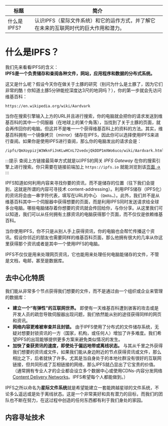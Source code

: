 标题|简介 
--- | --- |
什么是IPFS?|认识IPFS（星际文件系统）和它的运作方式，并了解它在未来的互联网时代的巨大作用和潜力。

# 什么是IPFS？

我们先来看看IPFS的含义：  
**IPFS是一个负责储存和查阅各种文件，网站，应用程序和数据的分布式系统。** 

这又是什么呢？假设今天你在做关于土豚的研究（别问为什么是土豚了，因为它们非常的酷！你知道土豚5分钟能挖深度达3尺的地洞吗？），你的第一步就会先访问维基百科：

```
https://en.wikipedia.org/wiki/Aardvark
```

当你在搜索引擎输入上方的URL并且进行搜索，你的电脑就会把你的请求发送到维基百科的其中一个伺服器（在地球上的某个角落），当找到了关于土豚的页面，就会再传回你的电脑。但这并不是唯一一个获得维基百科上的资料的方法。其实，维基百科拥有一个镜像拷贝（mirror）储存在IPFS，因此你可以选择使用IPFS来进行查阅。如果你是使用IPFS进行查阅，那么你的电脑发出的请求会是：

```
/ipfs/QmXoypizjW3WknFiJnKLwHCnL72vedxjQkDDP1mXWo6uco/wiki/Aardvark.html
```

:::提示
查阅上方链接最简单方式就是以IPFS的网关 _IPFS Gateway_ 在你的搜索引擎上进行搜索。你只需要在链接前端加上 `https://ipfs.io` 就能浏览到该[页面 →](https://ipfs.io/ipfs/QmXoypizjW3WknFiJnKLwHCnL72vedxjQkDDP1mXWo6uco/wiki/Aardvark.html)
:::

IPFS知道如何利用内容来寻找你要的资讯，而不是储存的位置（往下我们会提到，这就是所谓的内容可寻技术 content-addressing）。利用IPFS储存（IPFS化）的资讯将会由一串字符代表，填写在URL的中心 （`QmXo…`）。此外，我们并不是从维基百科其中一个伺服器中获得想要的页面，而是利用IPFS同时发送请求给全球多台电脑。哪些电脑储存着你想要的资讯就会传回给你，与你分享。从这里我们可以知道，我们可以从任何拥有土豚资讯的电脑获得那个页面，而不仅仅是依赖维基百科。

当你使用IPFS，你不只是从别人手上获得资讯，你的电脑也会帮忙传播这个资讯。假设你邻近的朋友也需要同样的维基百科页面，那么他拥有很大的几率从你这里获得那个资讯或者是其中一个使用IPFS的电脑。  

IPFS不仅仅是用来处理网页资讯，它也能用来处理任何电脑能储存的文件，不管是文档，电邮，甚至是数据库。

## 去中心化特质

我们能从非常多个节点获得我们想要的文件，而不是通过由一个组织或企业来管理的数据库：

- **建立一个“有弹性”的互联网世界。** 即使有一天维基百科遭到骇客的攻击或是开发人员的疏忽导致伺服器出现问题，我们依然能从别的途径获得同样的网页和资讯。
- **网络内容更难被审查并且封锁。** 由于IPFS使用了分布式的文件储存系统，无疑对想要封锁资讯的一方（国家，机构，或任何人）增加了许多难度。我们希望IPFS的出现能够提供更多方案来避免类似情况的发生。
- **加快了查获资讯的速度，即使处于偏远地带或离线状态。** 与其从千里之外获得我们想要的资讯或文件，如果我们能从身边附近的节点获得资讯或文件，那么相比之下，后者就快了许多。尤其是当自身处于的本地社群没有很好的互联网链接，但共同形成了互相链接的网络，那么IPFS就凸显出了它宝贵的价值。（通常拥有专业人才的企业都会设立多个数据中心或使用CDNs-内容分发网络 [Content Delivery Networks](https://en.wikipedia.org/wiki/Content_delivery_network)。IPFS希望每个人都能做到。）

IPFS之所以命名为**星际文件系统**就是希望能建立一套能跨越星球的文件系统，不论多么遥远或是处于离线状态。这是一个非常美好和具有潜力的目标，而我们的团队也不断在努力，在这过程中创造的任何东西都有利于我们身处的家园。

## 内容寻址技术

